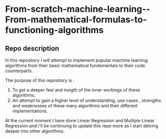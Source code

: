 # From-scratch-machine-learning--From-mathematical-formulas-to-functioning-algorithms
## Repo description
In this repository I will attempt to implement popular machine learning algorithms from their basic mathematical fundamentals to their code counterparts.

The purpose of this repository is :

1. To get a deeper feel and insigth of the inner workings of these algorithms.
2. An attempt to gain a higher level of understanding, use cases , strengths and weaknesses of these many algorithms and their different implementations.

At the current moment I have done Linear Regression and Multiple Linear Regression and i'll be continuing to update this repo more as I start delving deeper into other algorithms.
